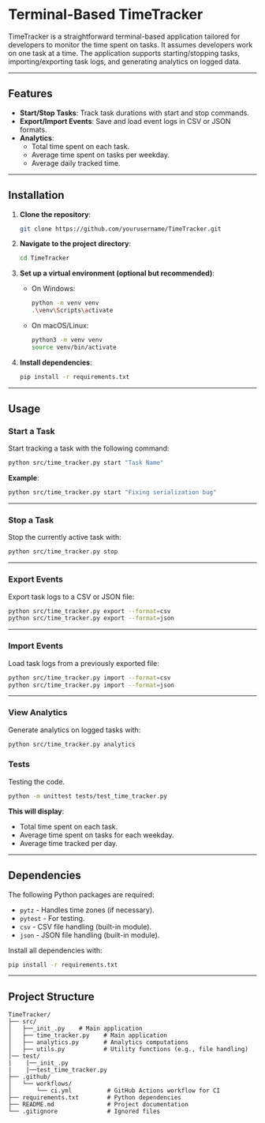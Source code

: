 
# Terminal-Based TimeTracker

TimeTracker is a straightforward terminal-based application tailored for developers to monitor the time spent on tasks. It assumes developers work on one task at a time. The application supports starting/stopping tasks, importing/exporting task logs, and generating analytics on logged data.

---

## Features

- **Start/Stop Tasks**: Track task durations with start and stop commands.
- **Export/Import Events**: Save and load event logs in CSV or JSON formats.
- **Analytics**:
  - Total time spent on each task.
  - Average time spent on tasks per weekday.
  - Average daily tracked time.

---

## Installation

1. **Clone the repository**:

   ```bash
   git clone https://github.com/yourusername/TimeTracker.git
   ```

2. **Navigate to the project directory**:

   ```bash
   cd TimeTracker
   ```

3. **Set up a virtual environment (optional but recommended)**:

   - On Windows:
     ```bash
     python -m venv venv
     .\venv\Scripts\activate
     ```
   - On macOS/Linux:
     ```bash
     python3 -m venv venv
     source venv/bin/activate
     ```

4. **Install dependencies**:

   ```bash
   pip install -r requirements.txt
   ```

---

## Usage

### Start a Task
Start tracking a task with the following command:

```bash
python src/time_tracker.py start "Task Name"
```

**Example**: 
```bash
python src/time_tracker.py start "Fixing serialization bug"
```

---

### Stop a Task
Stop the currently active task with:

```bash
python src/time_tracker.py stop
```

---

### Export Events
Export task logs to a CSV or JSON file:

```bash
python src/time_tracker.py export --format=csv
python src/time_tracker.py export --format=json
```

---

### Import Events
Load task logs from a previously exported file:

```bash
python src/time_tracker.py import --format=csv
python src/time_tracker.py import --format=json
```

---

### View Analytics
Generate analytics on logged tasks with:

```bash
python src/time_tracker.py analytics
```

### Tests
Testing the code.

```bash
python -m unittest tests/test_time_tracker.py
```

**This will display**:
- Total time spent on each task.
- Average time spent on tasks for each weekday.
- Average time tracked per day.

---

## Dependencies

The following Python packages are required:

- `pytz` - Handles time zones (if necessary).
- `pytest` - For testing.
- `csv` - CSV file handling (built-in module).
- `json` - JSON file handling (built-in module).

Install all dependencies with:

```bash
pip install -r requirements.txt
```

---

## Project Structure

```plaintext
TimeTracker/
├── src/
│   ├──_init_.py    # Main application
│   ├── time_tracker.py    # Main application
│   ├── analytics.py       # Analytics computations
│   ├── utils.py           # Utility functions (e.g., file handling)
│── test/
|    |──_init_.py
|    |──test_time_tracker.py
├── .github/
│   └── workflows/
│       └── ci.yml          # GitHub Actions workflow for CI
├── requirements.txt        # Python dependencies
├── README.md               # Project documentation
└── .gitignore              # Ignored files
```
